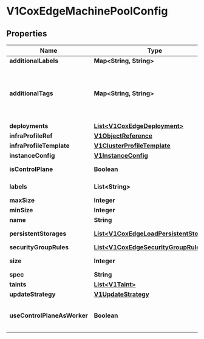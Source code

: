 # V1CoxEdgeMachinePoolConfig

## Properties
Name | Type | Description | Notes
------------ | ------------- | ------------- | -------------
**additionalLabels** | **Map&lt;String, String&gt;** | additionalLabels |  [optional]
**additionalTags** | **Map&lt;String, String&gt;** | AdditionalTags is an optional set of tags to add to resources managed by the provider, in addition to the ones added by default. For eg., tags for EKS nodeGroup or EKS NodegroupIAMRole |  [optional]
**deployments** | [**List&lt;V1CoxEdgeDeployment&gt;**](V1CoxEdgeDeployment.md) |  |  [optional]
**infraProfileRef** | [**V1ObjectReference**](V1ObjectReference.md) |  |  [optional]
**infraProfileTemplate** | [**V1ClusterProfileTemplate**](V1ClusterProfileTemplate.md) |  |  [optional]
**instanceConfig** | [**V1InstanceConfig**](V1InstanceConfig.md) |  |  [optional]
**isControlPlane** | **Boolean** | whether this pool is for control plane | 
**labels** | **List&lt;String&gt;** | labels for this pool, example: master/worker, gpu, windows |  [optional]
**maxSize** | **Integer** | max size of the pool, for scaling |  [optional]
**minSize** | **Integer** | min size of the pool, for scaling |  [optional]
**name** | **String** |  |  [optional]
**persistentStorages** | [**List&lt;V1CoxEdgeLoadPersistentStorage&gt;**](V1CoxEdgeLoadPersistentStorage.md) | Array of coxedge load persistent storages |  [optional]
**securityGroupRules** | [**List&lt;V1CoxEdgeSecurityGroupRule&gt;**](V1CoxEdgeSecurityGroupRule.md) |  |  [optional]
**size** | **Integer** | size of the pool, number of machines |  [optional]
**spec** | **String** |  |  [optional]
**taints** | [**List&lt;V1Taint&gt;**](V1Taint.md) | master or worker taints |  [optional]
**updateStrategy** | [**V1UpdateStrategy**](V1UpdateStrategy.md) |  |  [optional]
**useControlPlaneAsWorker** | **Boolean** | if IsControlPlane&#x3D;&#x3D;true &amp;&amp; useControlPlaneAsWorker&#x3D;&#x3D;true, then will remove master taint this will not be used for worker pools |  [optional]
